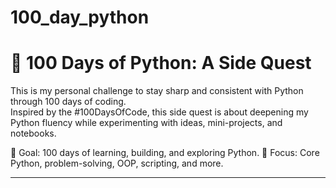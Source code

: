 # 100_day_python

# 🐍 100 Days of Python: A Side Quest

This is my personal challenge to stay sharp and consistent with Python through 100 days of coding.  
Inspired by the #100DaysOfCode, this side quest is about deepening my Python fluency while experimenting with ideas, mini-projects, and notebooks.

📆 Goal: 100 days of learning, building, and exploring Python.
🎯 Focus: Core Python, problem-solving, OOP, scripting, and more.

---
